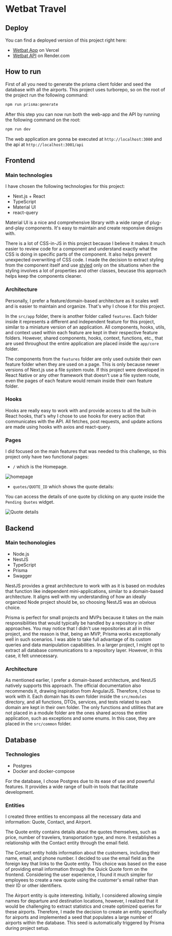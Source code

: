 # Wetbat Travel

## Deploy
You can find a deployed version of this project right here:
- [Wetbat App](https://wetbat-app.vercel.app/) on Vercel
- [Wetbat API](https://wetbat-api.onrender.com/api) on Render.com
## How to run
First of all you need to generate the prisma client folder and seed the database with all the airports. This project uses turborepo, so on the root of the project run the following command:
```bash
npm run prisma:generate
```

After this step you can now run both the web-app and the API by running the following command on the root:
```bash
npm run dev
```

The web application are gonna be executed at `http://localhost:3000` and the api at `http://localhost:3001/api`

## Frontend

### Main technologies
I have chosen the following technologies for this project:
- Next.js + React
- TypeScript
- Material UI
- react-query

Material UI is a nice and comprehensive library with a wide range of plug-and-play components. It's easy to maintain and create responsive designs with. 

There is a lot of CSS-in-JS in this project because I believe it makes it much easier to review code for a component and understand exactly what the CSS is doing in specific parts of the component. It also helps prevent unexpected overwriting of CSS code. I made the decision to extract styling from the component itself and use [styled](https://mui.com/system/styled/) only on the situations when the styling involves a lot of properties and other classes, beucase this approach helps keep the components cleaner.

### Architecture
Personally, I prefer a feature/domain-based architecture as it scales well and is easier to maintain and organize. That's why I chose it for this project.

In the `src/app` folder, there is another folder called `features`. Each folder inside it represents a different and independent feature for this project, similar to a miniature version of an application. All components, hooks, utils, and context used within each feature are kept in their respective feature folders. However, shared components, hooks, context, functions, etc., that are used throughout the entire application are placed inside the `app/core` folder. 

The components from the `features` folder are only used outside their own feature folder when they are used on a page. This is only because newer versions of Next.js use a file system route. If this project were developed in React Native or any other framework that doesn't use a file system route, even the pages of each feature would remain inside their own feature folder.

### Hooks
Hooks are really easy to work with and provide access to all the built-in React hooks, that's why I chose to use hooks for every action that communicates with the API. All fetches, post requests, and update actions are made using hooks with axios and react-query.

### Pages
I did focused on the main features that was needed to this challenge, so this project only have two functional pages:
- `/` which is the Homepage.

![homepage](https://i.imgur.com/0oNkqHx.png)

- `quotes/QUOTE_ID` which shows the quote details:

You can access the details of one quote by clicking on any quote inside the `Pending Quotes` widget.

![Quote details](https://i.imgur.com/TkpsTeu.png)

## Backend

### Main techonologies
- Node.js
- NestJS
- TypeScript
- Prisma
- Swagger

NestJS provides a great architecture to work with as it is based on modules that function like independent mini-applications, similar to a domain-based architecture. It aligns well with my understanding of how an ideally organized Node project should be, so choosing NestJS was an obvious choice.

Prisma is perfect for small projects and MVPs because it takes on the main responsibilities that would typically be handled by a repository in other approaches. You may notice that I didn't use repositories at all in this project, and the reason is that, being an MVP, Prisma works exceptionally well in such scenarios. I was able to take full advantage of its custom queries and data manipulation capabilities. In a larger project, I might opt to extract all database communications to a repository layer. However, in this case, it felt unnecessary.

### Architecture
As mentioned earlier, I prefer a domain-based architecture, and NestJS natively supports this approach. The official documentation also recommends it, drawing inspiration from AngularJS. Therefore, I chose to work with it. Each domain has its own folder inside the `src/modules` directory, and all functions, DTOs, services, and tests related to each domain are kept in their own folder. The only functions and utilities that are not placed in a module folder are the ones shared across the entire application, such as exceptions and some enums. In this case, they are placed in the `src/common` folder.

## Database

### Technologies
- Postgres
- Docker and docker-compose

For the database, I chose Postgres due to its ease of use and powerful features. It provides a wide range of built-in tools that facilitate development.

### Entities
I created three entities to encompass all the necessary data and information: Quote, Contact, and Airport.

The Quote entity contains details about the quotes themselves, such as price, number of travelers, transportation type, and more. It establishes a relationship with the Contact entity through the email field.

The Contact entity holds information about the customers, including their name, email, and phone number. I decided to use the email field as the foreign key that links to the Quote entity. This choice was based on the ease of providing email information through the Quick Quote form on the frontend. Considering the user experience, I found it much simpler for employees to create a new quote using the customer's email rather than their ID or other identifiers.

The Airport entity is quite interesting. Initially, I considered allowing simple names for departure and destination locations, however, I realized that it would be challenging to extract statistics and create optimized queries for these airports. Therefore, I made the decision to create an entity specifically for airports and implemented a seed that populates a large number of airports within the database. This seed is automatically triggered by Prisma during project setup.